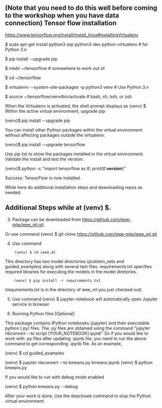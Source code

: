 (Note that you need to do this well before coming to the workshop when you have data connection)
Tensor flow installation
---------------------------------
https://www.tensorflow.org/install/install_linux#InstallingVirtualenv

 $ sudo apt-get install python3-pip python3-dev python-virtualenv # for Python 3.n
  
  
 $ pip install --upgrade pip
  
 $ mkdir ~/tensorflow  # somewhere to work out of
    
 $ cd ~/tensorflow
    
 $ virtualenv --system-site-packages -p python3 venv # Use Python 3.n
    
 $ source ~/tensorflow/venv/bin/activate      # bash, sh, ksh, or zsh
  
When the Virtualenv is activated, the shell prompt displays as (venv) $.
Within the active virtual environment, upgrade pip:

(venv)$ pip install --upgrade pip

You can install other Python packages within the virtual environment without affecting packages outside the virtualenv.

(venv)$ pip install --upgrade tensorflow

Use pip list to show the packages installed in the virtual environment. Validate the install and test the version:

(venv)$ python -c "import tensorflow as tf; print(tf.__version__)"

Success: TensorFlow is now installed.

While here do additional installation steps and downloading repos as needed.

Additional Steps while at (venv) $.
-------------------------------------------------
3. Package can be downloaded from 
	https://github.com/ieee-mlw/ieee_ml.git

Or use command 
	(venv) $ git clone https://github.com/ieee-mlw/ieee_ml.git

4. Use command 

        (venv) $ cd ieee_ml
This directory has two model directories (problem_sets and guided_examples) along with several text files. requirements.txt specifies required libraries for executing the models in the model diretories.
	
        (venv) $ pip install -r requirements.txt
	
(requirements.txt is in the directory of ieee_ml you just checked out)

5. Use command
        (venv) $ jupyter notebook 
        will automatically open Jupyter service in browser
	
	
6. Running Python files	[Optional]

This package contains IPython notebooks (jupyter) and their executable python (.py) files. The .py files are obtained using the command "jupyter nbconvert --to script [YOUR_NOTEBOOK].ipynb" So if you would like to work with .py files after updating .ipynb file, you need to run the above command to get corresponding .ipynb file. As an example,

 (venv) $ cd guided_examples

 (venv) $  jupyter nbconvert --to kmeans.py kmeans.ipynb
 (venv) $  python kmeans.py

If you would like to run with debug mode enabled 

 (venv) $  python kmeans.py --debug



After your work is done, Use the deactivate command to stop the Python virtual environment.




